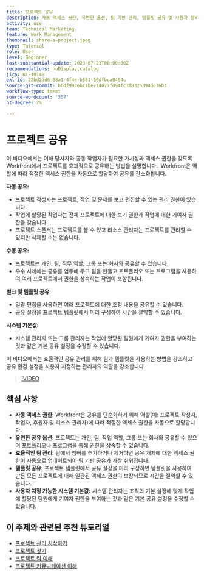 ```yaml
---
title: 프로젝트 공유
description: 자동 액세스 권한, 유연한 옵션, 팀 기반 관리, 템플릿 공유 및 사용자 정의 가능한 시스템 기본값을 사용하여 Workfront에서 프로젝트 공유를 간소화하여 공동 작업을 간소화합니다.
activity: use
team: Technical Marketing
feature: Work Management
thumbnail: share-a-project.jpeg
type: Tutorial
role: User
level: Beginner
last-substantial-update: 2023-07-21T00:00:00Z
recommendations: noDisplay,catalog
jira: KT-10148
exl-id: 22bd2dd6-68a1-4f4e-b581-66dfbca0464c
source-git-commit: bbdf99c6bc1be714077fd94fc3f8325394de36b3
workflow-type: tm+mt
source-wordcount: '357'
ht-degree: 7%

---
```


# 프로젝트 공유

이 비디오에서는 이해 당사자와 공동 작업자가 필요한 가시성과 액세스 권한을 갖도록 Workfront에서 프로젝트를 효과적으로 공유하는 방법을 설명합니다. &#x200B; Workfront은 역할에 따라 적절한 액세스 권한을 자동으로 할당하여 공유를 간소화합니다.

**자동 공유:**
* 프로젝트 작성자는 프로젝트, 작업 및 문제를 보고 편집할 수 있는 관리 권한이 있습니다.
* 작업에 할당된 작업자는 전체 프로젝트에 대한 보기 권한과 작업에 대한 기여자 권한을 갖습니다.
* 프로젝트 스폰서는 프로젝트를 볼 수 있고 리소스 관리자는 프로젝트를 관리할 수 있지만 삭제할 수는 없습니다.

**수동 공유:**
* 프로젝트는 개인, 팀, 직무 역할, 그룹 또는 회사와 공유할 수 있습니다.
* 우수 사례에는 공유를 염두에 두고 팀을 만들고 포트폴리오 또는 프로그램을 사용하여 여러 프로젝트에서 권한을 상속하는 작업이 포함됩니다.

**벌크 및 템플릿 공유:**
* 일괄 편집을 사용하면 여러 프로젝트에 대한 조정 내용을 공유할 수 있습니다. &#x200B;
* 공유 설정을 프로젝트 템플릿에서 미리 구성하여 시간을 절약할 수 있습니다. &#x200B;

**시스템 기본값:**
* 시스템 관리자 또는 그룹 관리자는 작업에 할당된 팀원에게 기여자 권한을 부여하는 것과 같은 기본 공유 설정을 수정할 수 있습니다.

이 비디오에서는 효율적인 공유 관리를 위해 팀과 템플릿을 사용하는 방법을 강조하고 공유 환경 설정을 사용자 지정하는 관리자의 역할을 강조합니다.

>[!VIDEO](https://video.tv.adobe.com/v/3423151/?quality=12&learn=on&enablevpops=1&captions=kor)

## 핵심 사항

* **자동 액세스 권한:** Workfront은 공유를 단순화하기 위해 역할(예: 프로젝트 작성자, 작업자, 후원자 및 리소스 관리자)에 따라 적절한 액세스 권한을 자동으로 할당합니다. &#x200B;
* **유연한 공유 옵션:** 프로젝트는 개인, 팀, 작업 역할, 그룹 또는 회사와 공유할 수 있으며 포트폴리오나 프로그램을 통해 권한을 상속할 수 있습니다. &#x200B;
* **효율적인 팀 관리:** 팀에서 멤버를 추가하거나 제거하면 공유 개체에 대한 액세스 권한이 자동으로 업데이트되어 팀 기반 공유가 가장 쉬워집니다. &#x200B;
* **템플릿 공유:** 프로젝트 템플릿에서 공유 설정을 미리 구성하면 템플릿을 사용하여 만든 모든 프로젝트에 대해 일관된 액세스 권한이 보장되므로 시간을 절약할 수 있습니다. &#x200B;
* **사용자 지정 가능한 시스템 기본값:** 시스템 관리자는 조직의 기본 설정에 맞게 작업에 할당된 팀원에게 기여자 권한을 부여하는 것과 같은 기본 공유 설정을 수정할 수 있습니다. &#x200B;


## 이 주제와 관련된 추천 튜토리얼

* [프로젝트 관리 시작하기](/help/manage-work/projects/getting-started-manage-a-project.md)
* [프로젝트 찾기](/help/manage-work/projects/find-projects.md)
* [프로젝트 팀 이해](/help/manage-work/projects/understand-the-project-team.md)
* [프로젝트 커뮤니케이션 이해](/help/manage-work/projects/understand-project-communication.md)

